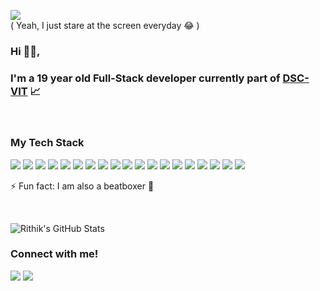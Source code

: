 <p>
  <img src="https://github.com/rithikjain/rithikjain/blob/master/code.gif"> 
  <br>
  ( Yeah, I just stare at the screen everyday 😂 )
</p>

### Hi 🙋‍♂️,
### I'm a 19 year old Full-Stack developer currently part of [DSC-VIT](https://github.com/GDGVIT) 📈

<br>

### My Tech Stack
<img src="https://img.shields.io/badge/-ANDROID-orange?style=for-the-badge"> <img src="https://img.shields.io/badge/-KOTLIN-red?style=for-the-badge"> <img src="https://img.shields.io/badge/-MVVM-blueviolet?style=for-the-badge"> <img src="https://img.shields.io/badge/-TENSORFLOWLITE-lightgrey?style=for-the-badge"> <img src="https://img.shields.io/badge/-JAVA-green?style=for-the-badge"> <img src="https://img.shields.io/badge/-PYTHON-orange?style=for-the-badge"> <img src="https://img.shields.io/badge/-FIREBASE-yellow?style=for-the-badge"> <img src="https://img.shields.io/badge/-FLUTTER-brightgreen?style=for-the-badge"> <img src="https://img.shields.io/badge/-DART-lightgrey?style=for-the-badge"> <img src="https://img.shields.io/badge/-GO-blue?style=for-the-badge"> <img src="https://img.shields.io/badge/-NODE-orange?style=for-the-badge"> <img src="https://img.shields.io/badge/-JAVASCRIPT-red?style=for-the-badge"> <img src="https://img.shields.io/badge/-TYPESCRIPT-blueviolet?style=for-the-badge"> <img src="https://img.shields.io/badge/-POSTGRESQL-green?style=for-the-badge"> <img src="https://img.shields.io/badge/-MONGODB-yellow?style=for-the-badge"> <img src="https://img.shields.io/badge/-FIGMA-brightgreen?style=for-the-badge"> <img src="https://img.shields.io/badge/-HTML-lightgrey?style=for-the-badge"> <img src="https://img.shields.io/badge/-CSS-blue?style=for-the-badge"> <img src="https://img.shields.io/badge/-REACT-orange?style=for-the-badge">

⚡ Fun fact: I am also a beatboxer 🎤

<br>

![Rithik's GitHub Stats](https://github-readme-stats.vercel.app/api?username=rithikjain)

### Connect with me!
[<img src="https://img.shields.io/badge/linkedin-%230077B5.svg?&style=for-the-badge&logo=linkedin&logoColor=white" />](https://www.linkedin.com/in/rithik-jain-710b3a199/) [<img src = "https://img.shields.io/badge/instagram-%23E4405F.svg?&style=for-the-badge&logo=instagram&logoColor=white">](https://www.instagram.com/d_drop_beatbox/)
